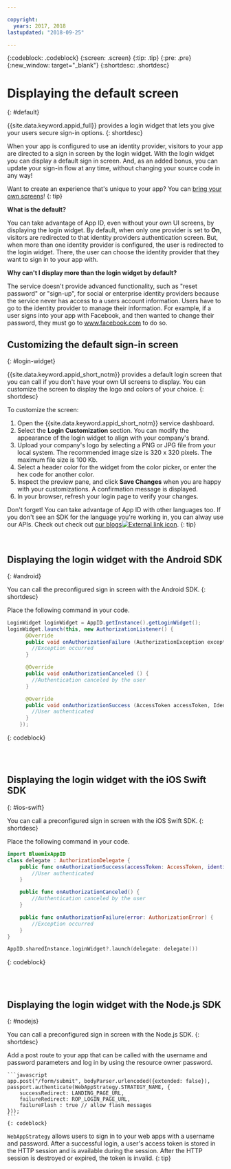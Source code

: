 ```yaml
---

copyright:
  years: 2017, 2018
lastupdated: "2018-09-25"

---
```


{:codeblock: .codeblock}
{:screen: .screen}
{:tip: .tip}
{:pre: .pre}
{:new_window: target="_blank"}
{:shortdesc: .shortdesc}


# Displaying the default screen
{: #default}

{{site.data.keyword.appid_full}} provides a login widget that lets you give your users secure sign-in options.
{: shortdesc}

When your app is configured to use an identity provider, visitors to your app are directed to a sign in screen by the login widget. With the login widget you can display a default sign in screen. And, as an added bonus, you can update your sign-in flow at any time, without changing your source code in any way!

Want to create an experience that's unique to your app? You can [bring your own screens](/docs/services/appid/branded.html)!
{: tip}

**What is the default?**

You can take advantage of App ID, even without your own UI screens, by displaying the login widget. By default, when only one provider is set to **On**, visitors are redirected to that identity providers authentication screen. But, when more than one identity provider is configured, the user is redirected to the login widget. There, the user can choose the identity provider that they want to sign in to your app with.

**Why can't I display more than the login widget by default?**

The service doesn't provide advanced functionality, such as "reset password" or "sign-up", for social or enterprise identity providers because the service never has access to a users account information. Users have to go to the identity provider to manage their information. For example, if a user signs into your app with Facebook, and then wanted to change their password, they must go to www.facebook.com to do so.


## Customizing the default sign-in screen
{: #login-widget}

{{site.data.keyword.appid_short_notm}} provides a default login screen that you can call if you don't have your own UI screens to display. You can customize the screen to display the logo and colors of your choice.
{: shortdesc}

To customize the screen:

1. Open the {{site.data.keyword.appid_short_notm}} service dashboard.
2. Select the **Login Customization** section. You can modify the appearance of the login widget to align with your company's brand.
3. Upload your company's logo by selecting a PNG or JPG file from your local system. The recommended image size is 320 x 320 pixels. The maximum file size is 100 Kb.
4. Select a header color for the widget from the color picker, or enter the hex code for another color.
5. Inspect the preview pane, and click **Save Changes** when you are happy with your customizations. A confirmation message is displayed.
6. In your browser, refresh your login page to verify your changes.

Don't forget! You can take advantage of App ID with other languages too. If you don't see an SDK for the language you're working in, you can alway use our APIs. Check out check out <a href="https://www.ibm.com/blogs/bluemix/tag/app-id/" target="blank">our blogs<img src="../../icons/launch-glyph.svg" alt="External link icon"></a>.
{: tip}

</br>

## Displaying the login widget with the Android SDK
{: #android}

You can call the preconfigured sign in screen with the Android SDK.
{: shortdesc}


Place the following command in your code.

  ```java
  LoginWidget loginWidget = AppID.getInstance().getLoginWidget();
  loginWidget.launch(this, new AuthorizationListener() {
        @Override
        public void onAuthorizationFailure (AuthorizationException exception) {
          //Exception occurred
        }

        @Override
        public void onAuthorizationCanceled () {
          //Authentication canceled by the user
        }

        @Override
        public void onAuthorizationSuccess (AccessToken accessToken, IdentityToken identityToken, refreshToken: RefreshToken) {
          //User authenticated
        }
      });
  ```
{: codeblock}

</br>
</br>

## Displaying the login widget with the iOS Swift SDK
{: #ios-swift}

You can call a preconfigured sign in screen with the iOS Swift SDK.
{: shortdesc}

Place the following command in your code.

  ```swift
  import BluemixAppID
  class delegate : AuthorizationDelegate {
      public func onAuthorizationSuccess(accessToken: AccessToken, identityToken: IdentityToken, refreshToken: RefreshToken?) {
          //User authenticated
      }

      public func onAuthorizationCanceled() {
          //Authentication canceled by the user
      }

      public func onAuthorizationFailure(error: AuthorizationError) {
          //Exception occurred
      }
  }

  AppID.sharedInstance.loginWidget?.launch(delegate: delegate())
  ```
  {: codeblock}

</br>
</br>

## Displaying the login widget with the Node.js SDK
{: #nodejs}

You can call a preconfigured sign in screen with the Node.js SDK.
{: shortdesc}

Add a post route to your app that can be called with the username and password parameters and log in by using the resource owner password.

    ```javascript
    app.post("/form/submit", bodyParser.urlencoded({extended: false}), passport.authenticate(WebAppStrategy.STRATEGY_NAME, {
    	successRedirect: LANDING_PAGE_URL,
    	failureRedirect: ROP_LOGIN_PAGE_URL,
    	failureFlash : true // allow flash messages
    }));
    ```
    {: codeblock}

`WebAppStrategy` allows users to sign in to your web apps with a username and password. After a successful login, a user's access token is stored in the HTTP session and is available during the session. After the HTTP session is destroyed or expired, the token is invalid.
{: tip}




